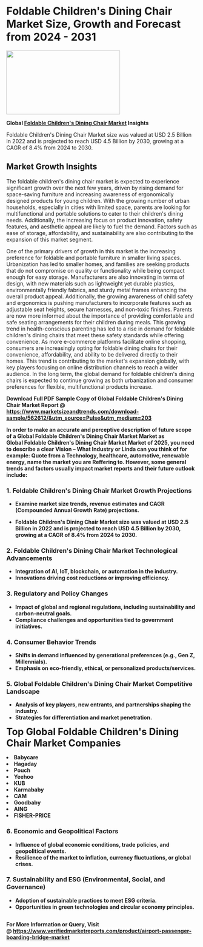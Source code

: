 <H1>Foldable Children's Dining Chair Market Size, Growth and Forecast from 2024 - 2031</H1><img class="aligncenter size-medium wp-image-584254" src="https://thirdeyenews.in/wp-content/uploads/2024/09/Global-Market-Research-300x168.jpeg" alt="" width="300" height="168" /><p><strong>Global&nbsp;<a href="https://www.marketsizeandtrends.com/download-sample/562612/&amp;utm_source=Pulse&amp;utm_medium=203">Foldable Children's Dining Chair Market</a> Insights</strong></p><p>Foldable Children's Dining Chair Market size was valued at USD 2.5 Billion in 2022 and is projected to reach USD 4.5 Billion by 2030, growing at a CAGR of 8.4% from 2024 to 2030.</p><p><h2>Market Growth Insights</h2> <p>The foldable children's dining chair market is expected to experience significant growth over the next few years, driven by rising demand for space-saving furniture and increasing awareness of ergonomically designed products for young children. With the growing number of urban households, especially in cities with limited space, parents are looking for multifunctional and portable solutions to cater to their children's dining needs. Additionally, the increasing focus on product innovation, safety features, and aesthetic appeal are likely to fuel the demand. Factors such as ease of storage, affordability, and sustainability are also contributing to the expansion of this market segment.</p> <p><strong></strong></p> <p>One of the primary drivers of growth in this market is the increasing preference for foldable and portable furniture in smaller living spaces. Urbanization has led to smaller homes, and families are seeking products that do not compromise on quality or functionality while being compact enough for easy storage. Manufacturers are also innovating in terms of design, with new materials such as lightweight yet durable plastics, environmentally friendly fabrics, and sturdy metal frames enhancing the overall product appeal. Additionally, the growing awareness of child safety and ergonomics is pushing manufacturers to incorporate features such as adjustable seat heights, secure harnesses, and non-toxic finishes. Parents are now more informed about the importance of providing comfortable and safe seating arrangements for their children during meals. This growing trend in health-conscious parenting has led to a rise in demand for foldable children's dining chairs that meet these safety standards while offering convenience. As more e-commerce platforms facilitate online shopping, consumers are increasingly opting for foldable dining chairs for their convenience, affordability, and ability to be delivered directly to their homes. This trend is contributing to the market's expansion globally, with key players focusing on online distribution channels to reach a wider audience. In the long term, the global demand for foldable children's dining chairs is expected to continue growing as both urbanization and consumer preferences for flexible, multifunctional products increase. <p><strong></p><p><span class=""><strong>Download Full PDF Sample Copy of Global Foldable Children's Dining Chair Market Report</strong> @ <a href="https://www.marketsizeandtrends.com/download-sample/562612/&amp;utm_source=Pulse&amp;utm_medium=203" target="_blank">https://www.marketsizeandtrends.com/download-sample/562612/&amp;utm_source=Pulse&amp;utm_medium=203</a></span></p><p>In order to make an accurate and perceptive description of future scope of a Global&nbsp;Foldable Children's Dining Chair Market Market as Global&nbsp;Foldable Children's Dining Chair Market Market of 2025, you need to describe a clear Vision &ndash; What Industry or Linda can you think of for example: Quote from a Technology, healthcare, automotive, renewable energy, name the market you are Reffering to. However, some general trends and factors usually impact market reports and their future outlook include:</p><h3>1.&nbsp;<strong>Foldable Children's Dining Chair Market Growth Projections</strong></h3><ul><li>Examine market size trends, revenue estimates and CAGR (Compounded Annual Growth Rate) projections.</li><li><p>Foldable Children's Dining Chair Market size was valued at USD 2.5 Billion in 2022 and is projected to reach USD 4.5 Billion by 2030, growing at a CAGR of 8.4% from 2024 to 2030.</p></li></ul><h3>2.&nbsp;<strong>Foldable Children's Dining Chair Market Technological Advancements</strong></h3><ul><li>Integration of AI, IoT, blockchain, or automation in the industry.</li><li>Innovations driving cost reductions or improving efficiency.</li></ul><h3>3.&nbsp;<strong>Regulatory and Policy Changes</strong></h3><ul><li>Impact of global and regional regulations, including sustainability and carbon-neutral goals.</li><li>Compliance challenges and opportunities tied to government initiatives.</li></ul><h3>4.&nbsp;<strong>Consumer Behavior Trends</strong></h3><ul><li>Shifts in demand influenced by generational preferences (e.g., Gen Z, Millennials).</li><li>Emphasis on eco-friendly, ethical, or personalized products/services.</li></ul><h3>5.&nbsp;<strong>Global Foldable Children's Dining Chair Market Competitive Landscape</strong></h3><ul><li>Analysis of key players, new entrants, and partnerships shaping the industry.</li><li>Strategies for differentiation and market penetration.</li></ul><p data-pm-slice="1 1 []"><span style="color: inherit; font-family: inherit; font-size: 25px;">Top Global Foldable Children's Dining Chair Market Companies</span></p><div class="" data-test-id=""><p><li>Babycare</li><li> Hagaday</li><li> Pouch</li><li> Yeehoo</li><li> KUB</li><li> Karmababy</li><li> CAM</li><li> Goodbaby</li><li> AING</li><li> FISHER-PRICE</li></p></div><h3>6.&nbsp;<strong>Economic and Geopolitical Factors</strong></h3><ul><li>Influence of global economic conditions, trade policies, and geopolitical events.</li><li>Resilience of the market to inflation, currency fluctuations, or global crises.</li></ul><h3>7.&nbsp;<strong>Sustainability and ESG (Environmental, Social, and Governance)</strong></h3><ul><li>Adoption of sustainable practices to meet ESG criteria.</li><li>Opportunities in green technologies and circular economy principles.</li></ul><h2><strong style="font-size: 14px;">For More Information or Query, Visit @&nbsp;</strong><a style="background-color: #ffffff; font-size: 14px;" href="https://www.marketsizeandtrends.com/report/foldable-children-s-dining-chair-market/" target="_blank">https://www.verifiedmarketreports.com/product/airport-passenger-boarding-bridge-market</a></h2>
